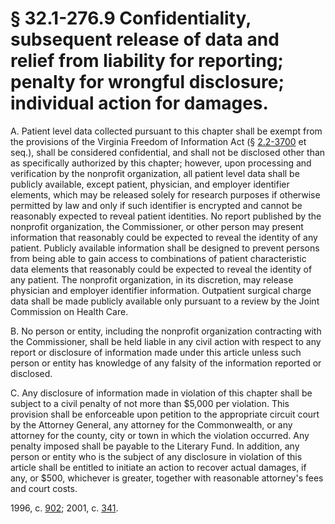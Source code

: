 # § 32.1-276.9 Confidentiality, subsequent release of data and relief from liability for reporting; penalty for wrongful disclosure; individual action for damages.

<p>A. Patient level data collected pursuant to this chapter shall be exempt from the provisions of the Virginia Freedom of Information Act (§ <a href='http://law.lis.virginia.gov/vacode/2.2-3700/'>2.2-3700</a> et seq.), shall be considered confidential, and shall not be disclosed other than as specifically authorized by this chapter; however, upon processing and verification by the nonprofit organization, all patient level data shall be publicly available, except patient, physician, and employer identifier elements, which may be released solely for research purposes if otherwise permitted by law and only if such identifier is encrypted and cannot be reasonably expected to reveal patient identities. No report published by the nonprofit organization, the Commissioner, or other person may present information that reasonably could be expected to reveal the identity of any patient. Publicly available information shall be designed to prevent persons from being able to gain access to combinations of patient characteristic data elements that reasonably could be expected to reveal the identity of any patient. The nonprofit organization, in its discretion, may release physician and employer identifier information. Outpatient surgical charge data shall be made publicly available only pursuant to a review by the Joint Commission on Health Care.</p><p>B. No person or entity, including the nonprofit organization contracting with the Commissioner, shall be held liable in any civil action with respect to any report or disclosure of information made under this article unless such person or entity has knowledge of any falsity of the information reported or disclosed.</p><p>C. Any disclosure of information made in violation of this chapter shall be subject to a civil penalty of not more than $5,000 per violation. This provision shall be enforceable upon petition to the appropriate circuit court by the Attorney General, any attorney for the Commonwealth, or any attorney for the county, city or town in which the violation occurred. Any penalty imposed shall be payable to the Literary Fund. In addition, any person or entity who is the subject of any disclosure in violation of this article shall be entitled to initiate an action to recover actual damages, if any, or $500, whichever is greater, together with reasonable attorney's fees and court costs.</p><p>1996, c. <a href='http://lis.virginia.gov/cgi-bin/legp604.exe?961+ful+CHAP0902'>902</a>; 2001, c. <a href='http://lis.virginia.gov/cgi-bin/legp604.exe?011+ful+CHAP0341'>341</a>.</p>